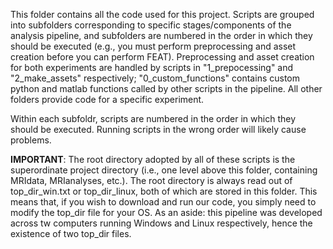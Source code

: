 This folder contains all the code used for this project. Scripts are grouped into subfolders corresponding to specific stages/components of the analysis pipeline, and subfolders are numbered in the order in which they should be executed (e.g., you must perform preprocessing and asset creation before you can perform FEAT). Preprocessing and asset creation for both experiments are handled by scripts in "1_prepocessing" and "2_make_assets" respectively; "0_custom_functions" contains custom python and matlab functions called by other scripts in the pipeline. All other folders provide code for a specific experiment.

Within each subfoldr, scripts are numbered in the order in which they should be executed. Running scripts in the wrong order will likely cause problems.

**IMPORTANT**: The root directory adopted by all of these scripts is the superordinate project directory (i.e., one level above this folder, containing MRIdata, MRIanalyses, etc.). The root directory is always read out of top_dir_win.txt or top_dir_linux, both of which are stored in this folder. This means that, if you wish to download and run our code, you simply need to modify the top_dir file for your OS. As an aside: this pipeline was developed across tw computers running Windows and Linux respectively, hence the existence of two top_dir files.
